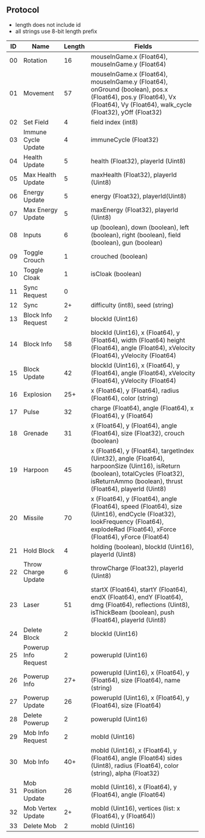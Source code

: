 ## Protocol
- length does not include id
- all strings use 8-bit length prefix

| ID |         Name         | Length | Fields |
| -- | -------------------- | ------ | ------ |
| 00 | Rotation             | 16     | mouseInGame.x (Float64), mouseInGame.y (Float64) |
| 01 | Movement             | 57     | mouseInGame.x (Float64), mouseInGame.y (Float64), onGround (boolean), pos.x (Float64), pos.y (Float64), Vx (Float64), Vy (Float64), walk_cycle (Float32), yOff (Float32) |
| 02 | Set Field            | 4      | field index (int8) |
| 03 | Immune Cycle Update  | 4      | immuneCycle (Float32) |
| 04 | Health Update        | 5      | health (Float32), playerId (Uint8) |
| 05 | Max Health Update    | 5      | maxHealth (Float32), playerId (Uint8) |
| 06 | Energy Update        | 5      | energy (Float32), playerId(Uint8) |
| 07 | Max Energy Update    | 5      | maxEnergy (Float32), playerId (Uint8) |
| 08 | Inputs               | 6      | up (boolean), down (boolean), left (boolean), right (boolean), field (boolean), gun (boolean) |
| 09 | Toggle Crouch        | 1      | crouched (boolean) |
| 10 | Toggle Cloak         | 1      | isCloak (boolean) |
| 11 | Sync Request         | 0      | |
| 12 | Sync                 | 2+     | difficulty (int8), seed (string) |
| 13 | Block Info Request   | 2      | blockId (Uint16) |
| 14 | Block Info           | 58     | blockId (Uint16), x (Float64), y (Float64), width (Float64) height (Float64), angle (Float64), xVelocity (Float64), yVelocity (Float64) |
| 15 | Block Update         | 42     | blockId (Uint16), x (Float64), y (Float64), angle (Float64), xVelocity (Float64), yVelocity (Float64) |
| 16 | Explosion            | 25+    | x (Float64), y (Float64), radius (Float64), color (string) |
| 17 | Pulse                | 32     | charge (Float64), angle (Float64), x (Float64), y (Float64) |
| 18 | Grenade              | 31     | x (Float64), y (Float64), angle (Float64), size (Float32), crouch (boolean) |
| 19 | Harpoon              | 45     | x (Float64), y (Float64), targetIndex (Uint32), angle (Float64), harpoonSize (Uint16), isReturn (boolean), totalCycles (Float32), isReturnAmmo (boolean), thrust (Float64), playerId (Uint8) |
| 20 | Missile              | 70     | x (Float64), y (Float64), angle (Float64), speed (Float64), size (Uint16), endCycle (Float32), lookFrequency (Float64), explodeRad (Float64), xForce (Float64), yForce (Float64) |
| 21 | Hold Block           | 4      | holding (boolean), blockId (Uint16), playerId (Uint8) |
| 22 | Throw Charge Update  | 6      | throwCharge (Float32), playerId (Uint8) |
| 23 | Laser                | 51     | startX (Float64), startY (Float64), endX (Float64), endY (Float64), dmg (Float64), reflections (Uint8), isThickBeam (boolean), push (Float64), playerId (Uint8) |
| 24 | Delete Block         | 2      | blockId (Uint16) |
| 25 | Powerup Info Request | 2      | powerupId (Uint16) |
| 26 | Powerup Info         | 27+    | powerupId (Uint16), x (Float64), y (Float64), size (Float64), name (string) |
| 27 | Powerup Update       | 26     | powerupId (Uint16), x (Float64), y (Float64), size (Float64) |
| 28 | Delete Powerup       | 2      | powerupId (Uint16) |
| 29 | Mob Info Request     | 2      | mobId (Uint16) |
| 30 | Mob Info             | 40+    | mobId (Uint16), x (Float64), y (Float64), angle (Float64) sides (Uint8), radius (Float64), color (string), alpha (Float32) |
| 31 | Mob Position Update  | 26     | mobId (Uint16), x (Float64), y (Float64), angle (Float64) |
| 32 | Mob Vertex Update    | 2+     | mobId (Uint16), vertices (list: x (Float64), y (Float64)) |
| 33 | Delete Mob           | 2      | mobId (Uint16) |